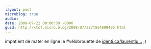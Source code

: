 ```yaml
---
layout: post
microblog: true
audio: 
date: 2008-07-22 00:00:00 -0000
guid: http://xtof.micro.blog/2008/07/22/t864808405.html
---
```

impatient de mater en ligne le #vélobrouette de [identi.ca/laurentlu...](http://identi.ca/laurentlunati) ;)
